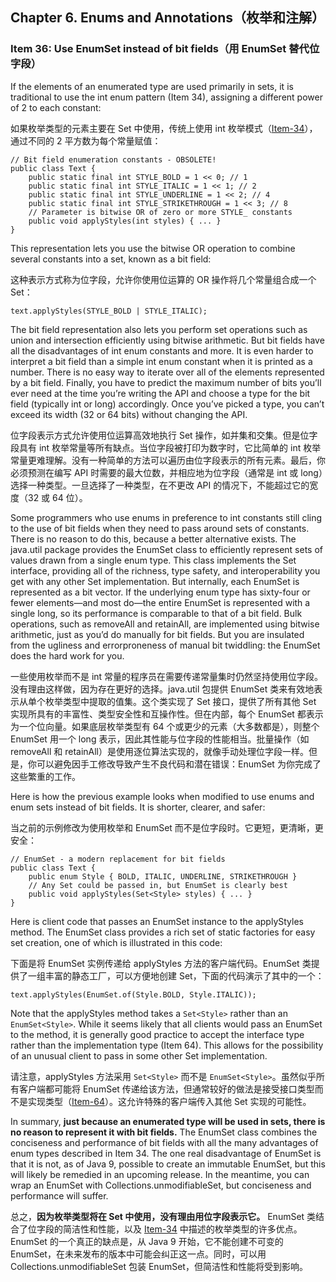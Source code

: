 ## Chapter 6. Enums and Annotations（枚举和注解）

### Item 36: Use EnumSet instead of bit fields（用 EnumSet 替代位字段）

If the elements of an enumerated type are used primarily in sets, it is traditional to use the int enum pattern (Item 34), assigning a different power of 2 to each constant:

如果枚举类型的元素主要在 Set 中使用，传统上使用 int 枚举模式（[Item-34](https://github.com/clxering/Effective-Java-3rd-edition-Chinese-English-bilingual/blob/master/Chapter-6/Chapter-6-Item-34-Use-enums-instead-of-int-constants.md)），通过不同的 2 平方数为每个常量赋值：

```
// Bit field enumeration constants - OBSOLETE!
public class Text {
    public static final int STYLE_BOLD = 1 << 0; // 1
    public static final int STYLE_ITALIC = 1 << 1; // 2
    public static final int STYLE_UNDERLINE = 1 << 2; // 4
    public static final int STYLE_STRIKETHROUGH = 1 << 3; // 8
    // Parameter is bitwise OR of zero or more STYLE_ constants
    public void applyStyles(int styles) { ... }
}
```

This representation lets you use the bitwise OR operation to combine several constants into a set, known as a bit field:

这种表示方式称为位字段，允许你使用位运算的 OR 操作将几个常量组合成一个 Set：

```
text.applyStyles(STYLE_BOLD | STYLE_ITALIC);
```

The bit field representation also lets you perform set operations such as union and intersection efficiently using bitwise arithmetic. But bit fields have all the disadvantages of int enum constants and more. It is even harder to interpret a bit field than a simple int enum constant when it is printed as a number. There is no easy way to iterate over all of the elements represented by a bit field. Finally, you have to predict the maximum number of bits you’ll ever need at the time you’re writing the API and choose a type for the bit field (typically int or long) accordingly. Once you’ve picked a type, you can’t exceed its width (32 or 64 bits) without changing the API.

位字段表示方式允许使用位运算高效地执行 Set 操作，如并集和交集。但是位字段具有 int 枚举常量等所有缺点。当位字段被打印为数字时，它比简单的 int 枚举常量更难理解。没有一种简单的方法可以遍历由位字段表示的所有元素。最后，你必须预测在编写 API 时需要的最大位数，并相应地为位字段（通常是 int 或 long）选择一种类型。一旦选择了一种类型，在不更改 API 的情况下，不能超过它的宽度（32 或 64 位）。

Some programmers who use enums in preference to int constants still cling to the use of bit fields when they need to pass around sets of constants. There is no reason to do this, because a better alternative exists. The java.util package provides the EnumSet class to efficiently represent sets of values drawn from a single enum type. This class implements the Set interface, providing all of the richness, type safety, and interoperability you get with any other Set implementation. But internally, each EnumSet is represented as a bit vector. If the underlying enum type has sixty-four or fewer elements—and most do—the entire EnumSet is represented with a single long, so its performance is comparable to that of a bit field. Bulk operations, such as removeAll and retainAll, are implemented using bitwise arithmetic, just as you’d do manually for bit fields. But you are insulated from the ugliness and errorproneness of manual bit twiddling: the EnumSet does the hard work for you.

一些使用枚举而不是 int 常量的程序员在需要传递常量集时仍然坚持使用位字段。没有理由这样做，因为存在更好的选择。java.util 包提供 EnumSet 类来有效地表示从单个枚举类型中提取的值集。这个类实现了 Set 接口，提供了所有其他 Set 实现所具有的丰富性、类型安全性和互操作性。但在内部，每个 EnumSet 都表示为一个位向量。如果底层枚举类型有 64 个或更少的元素（大多数都是），则整个 EnumSet 用一个 long 表示，因此其性能与位字段的性能相当。批量操作（如 removeAll 和 retainAll）是使用逐位算法实现的，就像手动处理位字段一样。但是，你可以避免因手工修改导致产生不良代码和潜在错误：EnumSet 为你完成了这些繁重的工作。

Here is how the previous example looks when modified to use enums and enum sets instead of bit fields. It is shorter, clearer, and safer:

当之前的示例修改为使用枚举和 EnumSet 而不是位字段时。它更短，更清晰，更安全：

```
// EnumSet - a modern replacement for bit fields
public class Text {
    public enum Style { BOLD, ITALIC, UNDERLINE, STRIKETHROUGH }
    // Any Set could be passed in, but EnumSet is clearly best
    public void applyStyles(Set<Style> styles) { ... }
}
```

Here is client code that passes an EnumSet instance to the applyStyles method. The EnumSet class provides a rich set of static factories for easy set creation, one of which is illustrated in this code:

下面是将 EnumSet 实例传递给 applyStyles 方法的客户端代码。EnumSet 类提供了一组丰富的静态工厂，可以方便地创建 Set，下面的代码演示了其中的一个：

```
text.applyStyles(EnumSet.of(Style.BOLD, Style.ITALIC));
```

Note that the applyStyles method takes a `Set<Style>` rather than an `EnumSet<Style>`. While it seems likely that all clients would pass an EnumSet to the method, it is generally good practice to accept the interface type rather than the implementation type (Item 64). This allows for the possibility of an unusual client to pass in some other Set implementation.

请注意，applyStyles 方法采用 `Set<Style>` 而不是 `EnumSet<Style>`。虽然似乎所有客户端都可能将 EnumSet 传递给该方法，但通常较好的做法是接受接口类型而不是实现类型（[Item-64](https://github.com/clxering/Effective-Java-3rd-edition-Chinese-English-bilingual/blob/master/Chapter-9/Chapter-9-Item-64-Refer-to-objects-by-their-interfaces.md)）。这允许特殊的客户端传入其他 Set 实现的可能性。

In summary, **just because an enumerated type will be used in sets, there is no reason to represent it with bit fields.** The EnumSet class combines the conciseness and performance of bit fields with all the many advantages of enum types described in Item 34. The one real disadvantage of EnumSet is that it is not, as of Java 9, possible to create an immutable EnumSet, but this will likely be remedied in an upcoming release. In the meantime, you can wrap an EnumSet with Collections.unmodifiableSet, but conciseness and performance will suffer.

总之，**因为枚举类型将在 Set 中使用，没有理由用位字段表示它。** EnumSet 类结合了位字段的简洁性和性能，以及 [Item-34](https://github.com/clxering/Effective-Java-3rd-edition-Chinese-English-bilingual/blob/master/Chapter-6/Chapter-6-Item-34-Use-enums-instead-of-int-constants.md) 中描述的枚举类型的许多优点。EnumSet 的一个真正的缺点是，从 Java 9 开始，它不能创建不可变的 EnumSet，在未来发布的版本中可能会纠正这一点。同时，可以用 Collections.unmodifiableSet 包装 EnumSet，但简洁性和性能将受到影响。
